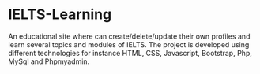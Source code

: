# IELTS-Learning

An educational site where can create/delete/update their own profiles and learn several topics and modules of IELTS. The project is developed using different technologies for instance HTML, CSS, Javascript, Bootstrap, Php, MySql and Phpmyadmin.

